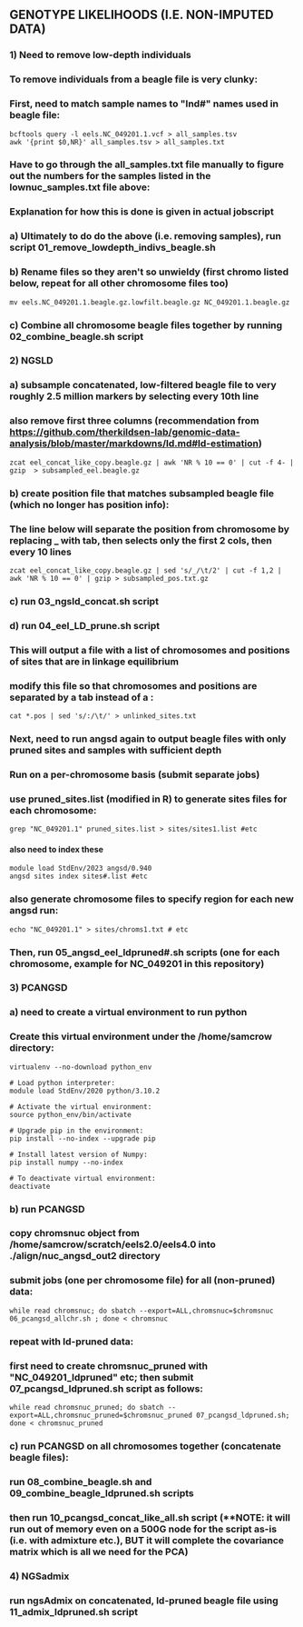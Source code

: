 ## GENOTYPE LIKELIHOODS (I.E. NON-IMPUTED DATA)
### 1) Need to remove low-depth individuals
### To remove individuals from a beagle file is very clunky:
### First, need to match sample names to "Ind#" names used in beagle file:
```
bcftools query -l eels.NC_049201.1.vcf > all_samples.tsv
awk '{print $0,NR}' all_samples.tsv > all_samples.txt
```
### Have to go through the all_samples.txt file manually to figure out the numbers for the samples listed in the lownuc_samples.txt file above:
### Explanation for how this is done is given in actual jobscript
### a) Ultimately to do do the above (i.e. removing samples), run script 01_remove_lowdepth_indivs_beagle.sh

### b) Rename files so they aren't so unwieldy (first chromo listed below, repeat for all other chromosome files too)
```
mv eels.NC_049201.1.beagle.gz.lowfilt.beagle.gz NC_049201.1.beagle.gz
```
### c) Combine all chromosome beagle files together by running 02_combine_beagle.sh script


### 2) NGSLD
### a) subsample concatenated, low-filtered beagle file to very roughly 2.5 million markers by selecting every 10th line
### also remove first three columns (recommendation from https://github.com/therkildsen-lab/genomic-data-analysis/blob/master/markdowns/ld.md#ld-estimation)
```
zcat eel_concat_like_copy.beagle.gz | awk 'NR % 10 == 0' | cut -f 4- | gzip  > subsampled_eel.beagle.gz
```
### b) create position file that matches subsampled beagle file (which no longer has position info):
### The line below will separate the position from chromosome by replacing _ with tab, then selects only the first 2 cols, then every 10 lines
```
zcat eel_concat_like_copy.beagle.gz | sed 's/_/\t/2' | cut -f 1,2 | awk 'NR % 10 == 0' | gzip > subsampled_pos.txt.gz
```
### c) run 03_ngsld_concat.sh script

### d) run 04_eel_LD_prune.sh script
### This will output a file with a list of chromosomes and positions of sites that are in linkage equilibrium
### modify this file so that chromosomes and positions are separated by a tab instead of a :
```
cat *.pos | sed 's/:/\t/' > unlinked_sites.txt
```
### Next, need to run angsd again to output beagle files with only pruned sites and samples with sufficient depth
### Run on a per-chromosome basis (submit separate jobs)
### use pruned_sites.list (modified in R) to generate sites files for each chromosome:
```
grep "NC_049201.1" pruned_sites.list > sites/sites1.list #etc
```
#### also need to index these
```
module load StdEnv/2023 angsd/0.940
angsd sites index sites#.list #etc
```
### also generate chromosome files to specify region for each new angsd run:
```
echo "NC_049201.1" > sites/chroms1.txt # etc
```
### Then, run 05_angsd_eel_ldpruned#.sh scripts (one for each chromosome, example for NC_049201 in this repository)


### 3) PCANGSD
### a) need to create a virtual environment to run python
### Create this virtual environment under the /home/samcrow directory:
```
virtualenv --no-download python_env

# Load python interpreter:
module load StdEnv/2020 python/3.10.2

# Activate the virtual environment:
source python_env/bin/activate

# Upgrade pip in the environment:
pip install --no-index --upgrade pip

# Install latest version of Numpy:
pip install numpy --no-index

# To deactivate virtual environment:
deactivate
```
### b) run PCANGSD
### copy chromsnuc object from /home/samcrow/scratch/eels2.0/eels4.0 into ./align/nuc_angsd_out2 directory
### submit jobs (one per chromosome file) for all (non-pruned) data:
```
while read chromsnuc; do sbatch --export=ALL,chromsnuc=$chromsnuc 06_pcangsd_allchr.sh ; done < chromsnuc
```
### repeat with ld-pruned data:
### first need to create chromsnuc_pruned with "NC_049201_ldpruned" etc; then submit 07_pcangsd_ldpruned.sh script as follows:
```
while read chromsnuc_pruned; do sbatch --export=ALL,chromsnuc_pruned=$chromsnuc_pruned 07_pcangsd_ldpruned.sh; done < chromsnuc_pruned
```
### c) run PCANGSD on all chromosomes together (concatenate beagle files):
### run 08_combine_beagle.sh and 09_combine_beagle_ldpruned.sh scripts
### then run 10_pcangsd_concat_like_all.sh script (****NOTE: it will run out of memory even on a 500G node for the script as-is (i.e. with admixture etc.), BUT it will complete the covariance matrix which is all we need for the PCA**)


### 4) NGSadmix
### run ngsAdmix on concatenated, ld-pruned beagle file using 11_admix_ldpruned.sh script






